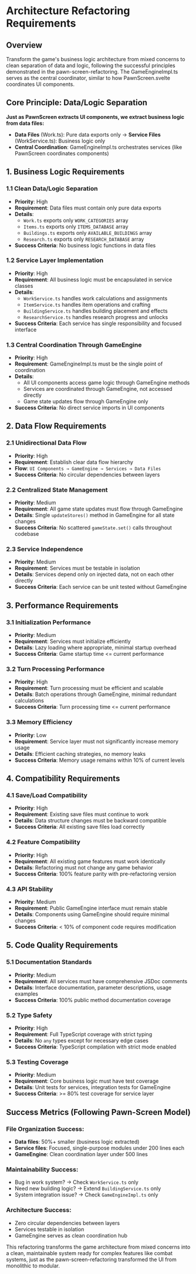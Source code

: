 # Architecture Refactoring Requirements

## Overview
Transform the game's business logic architecture from mixed concerns to clean separation of data and logic, following the successful principles demonstrated in the pawn-screen-refactoring. The GameEngineImpl.ts serves as the central coordinator, similar to how PawnScreen.svelte coordinates UI components.

## Core Principle: Data/Logic Separation

**Just as PawnScreen extracts UI components, we extract business logic from data files:**
- **Data Files** (Work.ts): Pure data exports only → **Service Files** (WorkService.ts): Business logic only
- **Central Coordination**: GameEngineImpl.ts orchestrates services (like PawnScreen coordinates components)

## 1. Business Logic Requirements

### 1.1 Clean Data/Logic Separation
- **Priority**: High
- **Requirement**: Data files must contain only pure data exports
- **Details**: 
  - `Work.ts` exports only `WORK_CATEGORIES` array
  - `Items.ts` exports only `ITEMS_DATABASE` array  
  - `Buildings.ts` exports only `AVAILABLE_BUILDINGS` array
  - `Research.ts` exports only `RESEARCH_DATABASE` array
- **Success Criteria**: No business logic functions in data files

### 1.2 Service Layer Implementation
- **Priority**: High  
- **Requirement**: All business logic must be encapsulated in service classes
- **Details**:
  - `WorkService.ts` handles work calculations and assignments
  - `ItemService.ts` handles item operations and crafting
  - `BuildingService.ts` handles building placement and effects
  - `ResearchService.ts` handles research progress and unlocks
- **Success Criteria**: Each service has single responsibility and focused interface

### 1.3 Central Coordination Through GameEngine
- **Priority**: High
- **Requirement**: GameEngineImpl.ts must be the single point of coordination
- **Details**:
  - All UI components access game logic through GameEngine methods
  - Services are coordinated through GameEngine, not accessed directly
  - Game state updates flow through GameEngine only
- **Success Criteria**: No direct service imports in UI components

## 2. Data Flow Requirements

### 2.1 Unidirectional Data Flow  
- **Priority**: High
- **Requirement**: Establish clear data flow hierarchy
- **Flow**: `UI Components → GameEngine → Services → Data Files`
- **Success Criteria**: No circular dependencies between layers

### 2.2 Centralized State Management
- **Priority**: Medium
- **Requirement**: All game state updates must flow through GameEngine
- **Details**: Single `updateStores()` method in GameEngine for all state changes
- **Success Criteria**: No scattered `gameState.set()` calls throughout codebase

### 2.3 Service Independence
- **Priority**: Medium  
- **Requirement**: Services must be testable in isolation
- **Details**: Services depend only on injected data, not on each other directly
- **Success Criteria**: Each service can be unit tested without GameEngine

## 3. Performance Requirements

### 3.1 Initialization Performance
- **Priority**: Medium
- **Requirement**: Services must initialize efficiently
- **Details**: Lazy loading where appropriate, minimal startup overhead
- **Success Criteria**: Game startup time <= current performance

### 3.2 Turn Processing Performance
- **Priority**: High
- **Requirement**: Turn processing must be efficient and scalable
- **Details**: Batch operations through GameEngine, minimal redundant calculations
- **Success Criteria**: Turn processing time <= current performance

### 3.3 Memory Efficiency
- **Priority**: Low
- **Requirement**: Service layer must not significantly increase memory usage
- **Details**: Efficient caching strategies, no memory leaks
- **Success Criteria**: Memory usage remains within 10% of current levels

## 4. Compatibility Requirements

### 4.1 Save/Load Compatibility
- **Priority**: High
- **Requirement**: Existing save files must continue to work
- **Details**: Data structure changes must be backward compatible
- **Success Criteria**: All existing save files load correctly

### 4.2 Feature Compatibility  
- **Priority**: High
- **Requirement**: All existing game features must work identically
- **Details**: Refactoring must not change any game behavior
- **Success Criteria**: 100% feature parity with pre-refactoring version

### 4.3 API Stability
- **Priority**: Medium
- **Requirement**: Public GameEngine interface must remain stable
- **Details**: Components using GameEngine should require minimal changes
- **Success Criteria**: < 10% of component code requires modification

## 5. Code Quality Requirements

### 5.1 Documentation Standards
- **Priority**: Medium
- **Requirement**: All services must have comprehensive JSDoc comments
- **Details**: Interface documentation, parameter descriptions, usage examples
- **Success Criteria**: 100% public method documentation coverage

### 5.2 Type Safety
- **Priority**: High
- **Requirement**: Full TypeScript coverage with strict typing
- **Details**: No `any` types except for necessary edge cases
- **Success Criteria**: TypeScript compilation with strict mode enabled

### 5.3 Testing Coverage
- **Priority**: Medium
- **Requirement**: Core business logic must have test coverage
- **Details**: Unit tests for services, integration tests for GameEngine
- **Success Criteria**: >= 80% test coverage for service layer

## Success Metrics (Following Pawn-Screen Model)

### File Organization Success:
- **Data files**: 50%+ smaller (business logic extracted)
- **Service files**: Focused, single-purpose modules under 200 lines each
- **GameEngine**: Clean coordination layer under 500 lines

### Maintainability Success:
- Bug in work system? → Check `WorkService.ts` only
- Need new building logic? → Extend `BuildingService.ts` only  
- System integration issue? → Check `GameEngineImpl.ts` only

### Architecture Success:
- Zero circular dependencies between layers
- Services testable in isolation
- GameEngine serves as clean coordination hub

This refactoring transforms the game architecture from mixed concerns into a clean, maintainable system ready for complex features like combat systems, just as the pawn-screen-refactoring transformed the UI from monolithic to modular.
